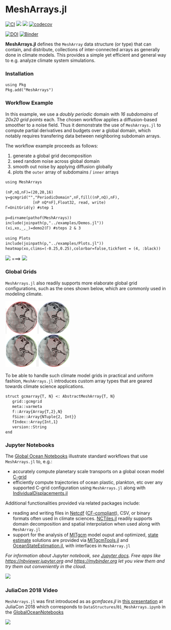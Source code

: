# MeshArrays.jl

[![CI](https://github.com/juliaclimate/MeshArrays.jl/actions/workflows/ci.yml/badge.svg)](https://github.com/juliaclimate/MeshArrays.jl/actions/workflows/ci.yml)
[![](https://img.shields.io/badge/docs-stable-blue.svg)](https://juliaclimate.github.io/MeshArrays.jl/stable)
[![](https://img.shields.io/badge/docs-dev-blue.svg)](https://juliaclimate.github.io/MeshArrays.jl/dev)
[![codecov](https://codecov.io/gh/juliaclimate/MeshArrays.jl/branch/master/graph/badge.svg)](https://codecov.io/gh/juliaclimate/MeshArrays.jl)

[![DOI](https://zenodo.org/badge/143987632.svg)](https://zenodo.org/badge/latestdoi/143987632)
[![Binder](https://mybinder.org/badge_logo.svg)](https://mybinder.org/v2/gh/JuliaClimate/MeshArrays.jl/master)


**MeshArrays.jl** defines the `MeshArray` data structure (or type) that can contain, and distribute, collections of inter-connected arrays as generally done in climate models. This provides a simple yet efficient and general way to e.g. analyze climate system simulations.

### Installation

```
using Pkg
Pkg.add("MeshArrays")
```

### Workflow Example

In this example, we use a _doubly periodic_ domain with _16 subdomains_ of _20x20 grid points_ each. The chosen workflow applies a diffusion-based smoother to a noise field. Thus it demonstrate the use of `MeshArrays.jl` to compute partial derivatives and budgets over a global domain, which notably requires transfering data between neighboring subdomain arrays. 

The workflow example proceeds as follows:

1. generate a global grid decomposition
2. seed random noise across global domain
3. smooth out noise by applying diffusion globally
4. plots the `outer` array of subdomains / `inner` arrays

```
using MeshArrays

(nP,nQ,nF)=(20,20,16)
γ=gcmgrid("","PeriodicDomain",nF,fill((nP,nQ),nF), 
			[nP nQ*nF],Float32, read, write)
Γ=UnitGrid(γ) #step 1

p=dirname(pathof(MeshArrays))
include(joinpath(p,"../examples/Demos.jl"))
(xi,xo,_,_)=demo2(Γ) #steps 2 & 3

using Plots
include(joinpath(p,"../examples/Plots.jl"))
heatmap(xo,clims=(-0.25,0.25),colorbar=false,tickfont = (4, :black))
```

<img src="https://user-images.githubusercontent.com/20276764/118325229-2d883d80-b4d1-11eb-953b-ddbb11bcfe1b.png" width="40%"> ===> <img src="https://user-images.githubusercontent.com/20276764/118325093-f31ea080-b4d0-11eb-8c6e-8cd0cc2cc255.png" width="40%">

### Global Grids

`MeshArrays.jl` also readily supports more elaborate global grid configurations, such as the ones shown below, which are commonly used in modeling climate.

<img src="docs/images/sphere_all.png" width="40%">

To be able to handle such climate model grids in practical and uniform fashion, `MeshArrays.jl` introduces custom array types that are geared towards climate science applications.

```
struct gcmarray{T, N} <: AbstractMeshArray{T, N}
   grid::gcmgrid
   meta::varmeta
   f::Array{Array{T,2},N}
   fSize::Array{NTuple{2, Int}}
   fIndex::Array{Int,1}
   version::String
end
```

### Jupyter Notebooks

The [Global Ocean Notebooks](https://github.com/JuliaClimate/GlobalOceanNotebooks.git) illustrate standard workflows that use `MeshArrays.jl` to, e.g.:

- accurately compute planetary scale transports on a global ocean model [C-grid](https://en.wikipedia.org/wiki/Arakawa_grids)
- efficiently compute trajectories of ocean plastic, plankton, etc over any supported C-grid configuration using `MeshArrays.jl` along with [IndividualDisplacements.jl](https://github.com/JuliaClimate/IndividualDisplacements.jl)

Additional functionalities provided via related packages include:

- reading and writing files in [Netcdf](https://en.wikipedia.org/wiki/NetCDF) ([CF-compliant](http://cfconventions.org)), CSV, or binary formats often used in climate sciences. [NCTiles.jl](https://gaelforget.github.io/NCTiles.jl/stable/) readily supports domain decomposition and spatial interpolation when used along with `MeshArray.jl`
- support for the analysis of [MITgcm](https://mitgcm.readthedocs.io/en/latest/) model ouput and optimized, [state estimate](https://doi.org/10.5194/gmd-8-3071-2015) solutions are provided via [MITgcmTools.jl](https://github.com/gaelforget/MITgcmTools.jl) and [OceanStateEstimation.jl](https://github.com/gaelforget/OceanStateEstimation.jl), with interfaces in `MeshArray.jl`

_For information about Jupyter notebook, see [Jupyter docs](https://en.wikipedia.org/wiki/Project_Jupyter). Free apps like <https://nbviewer.jupyter.org> and <https://mybinder.org>  let you view them and try them out conveniently in the cloud._

[<img src="https://user-images.githubusercontent.com/20276764/84767001-b89a4400-af9f-11ea-956f-2e207f892c4f.png" width="40%">](https://youtu.be/M6vAUtIsIIY)

### JuliaCon 2018 Video

`MeshArrays.jl` was first introduced as as _gcmfaces.jl_ in [this presentation](https://youtu.be/RDxAy_zSUvg) at JuliaCon 2018 which corresponds to `DataStructures`/`01_MeshArrays.ipynb` in the [GlobalOceanNotebooks](https://github.com/JuliaClimate/GlobalOceanNotebooks.git)

[<img src="https://user-images.githubusercontent.com/20276764/84893715-abe42180-b06d-11ea-92d3-173b678a701e.png" width="40%">](https://youtu.be/RDxAy_zSUvg)



